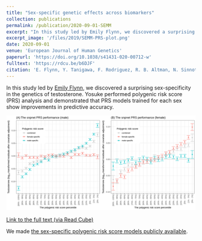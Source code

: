 ```yaml
---
title: "Sex-specific genetic effects across biomarkers"
collection: publications
permalink: /publication/2020-09-01-SEMM
excerpt: "In this study led by Emily Flynn, we discovered a surprising sex-specificity in the genetics of testosterone. Yosuke performed polygenic risk score (PRS) analysis and demonstrated that PRS models trained for each sex show improvements in predictive accuracy."
excerpt_image: '/files/2019/SEMM-PRS-plot.png'
date: 2020-09-01
venue: 'European Journal of Human Genetics'
paperurl: 'https://doi.org/10.1038/s41431-020-00712-w'
fulltext: 'https://rdcu.be/b6DJF'
citation: 'E. Flynn, Y. Tanigawa, F. Rodriguez, R. B. Altman, N. Sinnott-Armstrong, M. A. Rivas, Sex-specific genetic effects across biomarkers. European Journal of Human Genetics, 29, 154-163 (2021).'
---
```


In this study led by [Emily Flynn](https://datascience.stanford.edu/people/emily-flynn), we discovered a surprising sex-specificity in the genetics of testosterone. Yosuke performed polygenic risk score (PRS) analysis and demonstrated that PRS models trained for each sex show improvements in predictive accuracy.

![SEMM PRS figure](/files/2019/SEMM-PRS-plot.png)

[Link to the full text (via Read Cube)](https://rdcu.be/b6DJF)

We made [the sex-specific polygenic risk score models publicly available](/resources/2020-SEMM-data).
